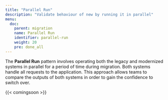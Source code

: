 ```yaml
---
title: "Parallel Run"
description: "Validate behaviour of new by running it in parallel"
menu:
  doc:
    parent: migration
    name: Parallel Run
    identifier: parallel-run
    weight: 20
    pre: done_all
---
```


The **Parallel Run** pattern involves operating both the legacy and modernized systems in parallel for a period of time during migration. Both systems handle all requests to the application. This approach allows teams to compare the outputs of both systems in order to gain the confidence to switch over.

{{< comingsoon >}}

